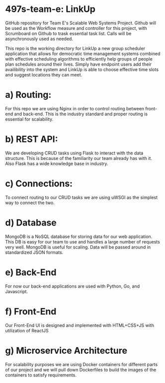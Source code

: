 # 497s-team-e: LinkUp
GitHub repository for Team E's Scalable Web Systems Project. Github will be used as the Workflow measure and controller for this project, with Scrumboard on Github to trask essential task list. Calls will be asynchronously used as needed.  

This repo is the working directory for LinkUp a new group scheduler application that allows for democratic time management systems combined with effective scheduling algorithms to efficiently help groups of people plan schedules around their lives. Simply have endpoint users add their availibility into the system and LinkUp is able to choose effective time slots and suggest locations they can meet.

# a) Routing:
For this repo we are using Nginx in order to control routing between front-end and back-end. This is the industry standard and proper routing is essential for scalability. 
# b) REST API:
We are developing CRUD tasks using Flask to interact with the data structure. This is because of the familiarity our team already has with it. Also Flask has a wide knowledge base in industry.
# c) Connections:
To connect routing to our CRUD tasks we are using uWSGI as the simplest way to connect the two.
# d) Database
MongoDB is a NoSQL database for storing data for our web application. This DB is easy for our team to use and handles a large number of requests very well. MongoDB is useful for scaling. Data will be passed around in standardized JSON formats.
# e) Back-End
For now our back-end applications are used with Python, Go, and Javascript.
# f) Front-End
Our Front-End UI is designed and implemented with HTML+CSS+JS with utilization of ReactJS
# g) Microservice Architecture
For scalability purposes we are using Docker containers for different parts of our project and we will pull down Dockerfiles to build the images of the containers to satisfy requirements.
